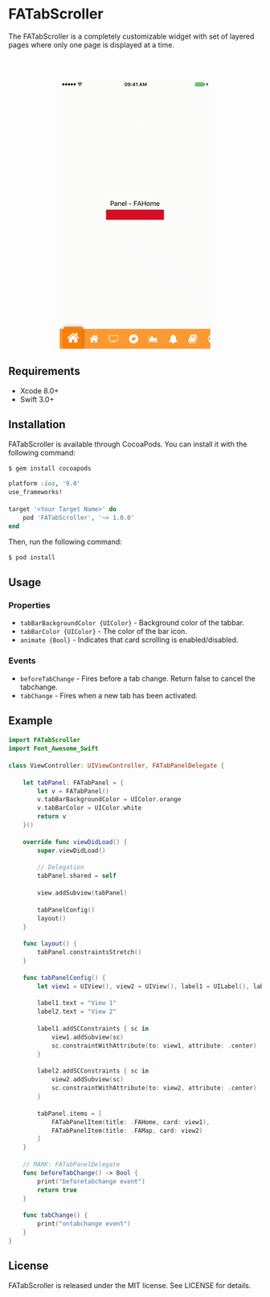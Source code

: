# FATabScroller
The FATabScroller is a completely customizable widget with set of layered pages where only one page is displayed at a time.

<br><br>
<p align="center">
  <img src="https://github.com/mevalid/FATabScroller/blob/master/example.gif">
</p>

## Requirements

- Xcode 8.0+
- Swift 3.0+

## Installation

FATabScroller is available through CocoaPods. You can install it with the following command:

```bash
$ gem install cocoapods
```

```ruby
platform :ios, '9.0'
use_frameworks!

target '<Your Target Name>' do
    pod 'FATabScroller', '~> 1.0.0'
end
```

Then, run the following command:

```bash
$ pod install
```

## Usage

### Properties

- `tabBarBackgroundColor {UIColor}` - Background color of the tabbar.
- `tabBarColor {UIColor}` - The color of the bar icon.
- `animate {Bool}` - Indicates that card scrolling is enabled/disabled.

### Events
- `beforeTabChange` - Fires before a tab change. Return false to cancel the tabchange.
- `tabChange` - Fires when a new tab has been activated.

## Example

```swift
import FATabScroller
import Font_Awesome_Swift

class ViewController: UIViewController, FATabPanelDelegate {
    
    let tabPanel: FATabPanel = {
        let v = FATabPanel()
        v.tabBarBackgroundColor = UIColor.orange
        v.tabBarColor = UIColor.white
        return v
    }()
    
    override func viewDidLoad() {
        super.viewDidLoad()
        
        // Delegation
        tabPanel.shared = self
        
        view.addSubview(tabPanel)
        
        tabPanelConfig()
        layout()
    }
    
    func layout() {
        tabPanel.constraintsStretch()
    }
    
    func tabPanelConfig() {
        let view1 = UIView(), view2 = UIView(), label1 = UILabel(), label2 = UILabel()

        label1.text = "View 1"
        label2.text = "View 2"
        
        label1.addSCConstraints { sc in
            view1.addSubview(sc)
            sc.constraintWithAttribute(to: view1, attribute: .center)
        }
        
        label2.addSCConstraints { sc in
            view2.addSubview(sc)
            sc.constraintWithAttribute(to: view2, attribute: .center)
        }
        
        tabPanel.items = [
            FATabPanelItem(title: .FAHome, card: view1),
            FATabPanelItem(title: .FAMap, card: view2)
        ]
    }
    
    // MARK: FATabPanelDelegate
    func beforeTabChange() -> Bool {
        print("beforetabchange event")
        return true
    }
    
    func tabChange() {
        print("ontabchange event")
    }
}
```

## License

FATabScroller is released under the MIT license. See LICENSE for details.

